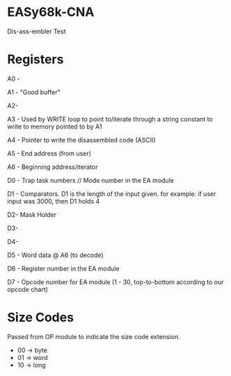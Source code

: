 # EASy68k-CNA
Dis-ass-embler
Test

# Registers
A0 - 

A1 - "Good buffer"

A2- 

A3 - Used by WRITE loop to point to/iterate through a string constant to write to memory pointed to by A1

A4 - Pointer to write the disassembled code (ASCII)

A5 - End address (from user)

A6 - Beginning address/iterator



D0 - Trap task numbers // Mode number in the EA module

D1 - Comparators. D1 is the length of the input given. for example: if user input was 3000, then D1 holds 4

D2- Mask Holder

D3- 

D4- 

D5 - Word data @ A6 (to decode)

D6 - Register number in the EA module

D7 - Opcode number for EA module (1 - 30, top-to-bottom according to our opcode chart)

# Size Codes
Passed from OP module to indicate the size code extension.
* 00 -> byte
* 01 -> word
* 10 -> long
